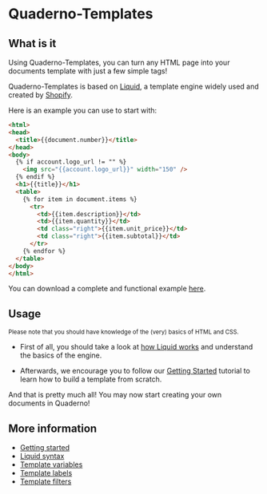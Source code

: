 # Quaderno-Templates

## What is it
Using Quaderno-Templates, you can turn any HTML page into your documents template with just a few simple tags!

Quaderno-Templates is based on [Liquid](http://liquidmarkup.org/), a template engine widely used and created by [Shopify](http://www.shopify.com).

Here is an example you can use to start with:
```html
<html>
<head>  
  <title>{{document.number}}</title>  
</head>
<body>
  {% if account.logo_url != "" %}
    <img src="{{account.logo_url}}" width="150" />
  {% endif %}
  <h1>{{title}}</h1>
  <table>
    {% for item in document.items %}
      <tr>
        <td>{{item.description}}</td>
        <td>{{item.quantity}}</td>
        <td class="right">{{item.unit_price}}</td>
        <td class="right">{{item.subtotal}}</td>
      </tr>
    {% endfor %}
  </table>
</body>
</html>
```
You can download a complete and functional example [here](https://raw.github.com/recrea/quaderno-templates/master/professional.html).

## Usage
<sub>Please note that you should have knowledge of the (very) basics of HTML and CSS.</sub>
* First of all, you should take a look at [how Liquid works](https://github.com/recrea/quaderno-templates/wiki/Liquid-syntax) and understand the basics of the engine.
 
* Afterwards, we encourage you to follow our [Getting Started](https://github.com/recrea/quaderno-templates/wiki/Getting-started) tutorial to learn how to build a template from scratch.

And that is pretty much all! You may now start creating your own documents in Quaderno!

## More information
* [Getting started](https://github.com/recrea/quaderno-templates/wiki/Getting-started)
* [Liquid syntax](https://github.com/recrea/quaderno-templates/wiki/Liquid-syntax)
* [Template variables](https://github.com/recrea/quaderno-templates/wiki/Variables)
* [Template labels](https://github.com/recrea/quaderno-templates/wiki/Labels)
* [Template filters](https://github.com/recrea/quaderno-templates/wiki/Filters)
